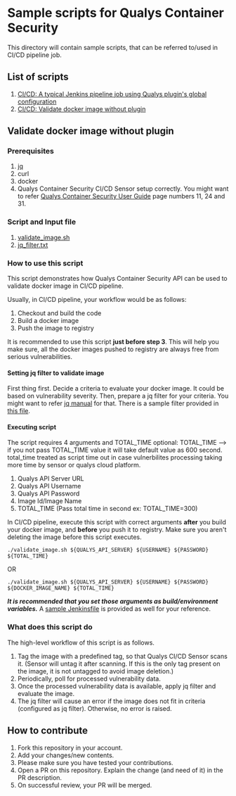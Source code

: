 # Sample scripts for Qualys Container Security

This directory will contain sample scripts, that can be referred to/used in CI/CD pipeline job.

## List of scripts
1. [CI/CD: A typical Jenkins pipeline job using Qualys plugin's global configuration](https://github.com/Qualys/community/blob/master/containerSecurity/sample_Jenkinsfile.groovy)
2. [CI/CD: Validate docker image without plugin](#validate-docker-image-without-plugin)

## Validate docker image without plugin

### Prerequisites

1. [jq](https://stedolan.github.io/jq/)
2. curl
3. docker
4. Qualys Container Security CI/CD Sensor setup correctly. You might want to refer [Qualys Container Security User Guide](https://www.qualys.com/docs/qualys-container-sensor-deployment-guide.pdf) page numbers 11, 24 and 31. 

### Script and Input file

1. [validate_image.sh](https://github.com/Qualys/community/blob/master/containerSecurity/validate_image.sh)
2. [jq_filter.txt](https://github.com/Qualys/community/blob/master/containerSecurity/jq_filter.txt)

### How to use this script

This script demonstrates how Qualys Container Security API can be used to validate docker image in CI/CD pipeline. 

Usually, in CI/CD pipeline, your workflow would be as follows:

1. Checkout and build the code
2. Build a docker image
3. Push the image to registry

It is recommended to use this script **just before step 3**. This will help you make sure, all the docker images pushed to registry are always free from serious vulnerabilities. 

#### Setting jq filter to validate image

First thing first. Decide a criteria to evaluate your docker image. It could be based on vulnerability severity. Then, prepare a jq filter for your criteria. You might want to refer [jq manual](https://stedolan.github.io/jq/manual/) for that. There is a sample filter provided in [this file](https://github.com/Qualys/community/blob/master/containerSecurity/jq_filter.txt).

#### Executing script

The script requires 4 arguments and TOTAL_TIME optional:
TOTAL_TIME --> if you not pass TOTAL_TIME value it will take default value as 600 second. total_time treated as script time out in case vulnerbilites processing taking more time by sensor or qualys cloud platform.

1. Qualys API Server URL
2. Qualys API Username
3. Qualys API Password
4. Image Id/Image Name
5. TOTAL_TIME (Pass total time in second ex: TOTAL_TIME=300)

In CI/CD pipeline, execute this script with correct arguments **after** you build your docker image, and **before** you push it to registry. Make sure you aren't deleting the image before this script executes.

`./validate_image.sh ${QUALYS_API_SERVER} ${USERNAME} ${PASSWORD} ${TOTAL_TIME}`

OR

`./validate_image.sh ${QUALYS_API_SERVER} ${USERNAME} ${PASSWORD} ${DOCKER_IMAGE_NAME} ${TOTAL_TIME}`

***It is recommended that you set those arguments as build/environment variables.*** A [sample Jenkinsfile](https://github.com/Qualys/community/blob/master/containerSecurity/Jenkinsfile_validate_image_without_plugin.groovy) is provided as well for your reference.

### What does this script do

The high-level workflow of this script is as follows. 

1. Tag the image with a predefined tag, so that Qualys CI/CD Sensor scans it. (Sensor will untag it after scanning. If this is the only tag present on the image, it is not untagged to avoid image deletion.)
2. Periodically, poll for processed vulnerability data. 
3. Once the processed vulnerability data is available, apply jq filter and evaluate the image. 
4. The jq filter will cause an error if the image does not fit in criteria (configured as jq filter). Otherwise, no error is raised.

## How to contribute

1. Fork this repository in your account. 
2. Add your changes/new contents. 
3. Please make sure you have tested your contributions.
4. Open a PR on this repository. Explain the change (and need of it) in the PR description. 
5. On successful review, your PR will be merged.
